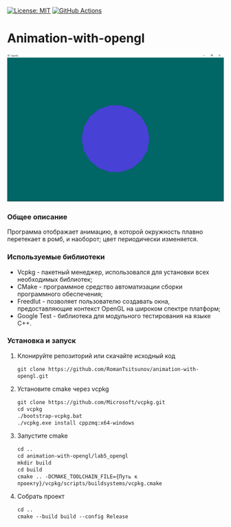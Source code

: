 [![License: MIT](https://img.shields.io/badge/License-MIT-yellow.svg)](https://opensource.org/licenses/MIT)
[![GitHub Actions](https://github.com/RomanTsitsunov/animation-with-opengl/actions/workflows/workflow.yml/badge.svg)](https://github.com/RomanTsitsunov/animation-with-opengl/actions/workflows/workflow.yml)
# Animation-with-opengl
![gif2](https://github.com/RomanTsitsunov/animation-with-opengl/blob/main/data/g.gif)
### Общее описание
<div>
Программа отображает анимацию, в которой окружность плавно перетекает в ромб, и наоборот;
цвет периодически изменяется.<br>
</div>

### Используемые библиотеки
- Vcpkg - пакетный менеджер, использовался для установки всех необходимых библиотек;
- CMake - программное средство автоматизации сборки программного обеспечения;
- Freedlut - позволяет пользователю создавать окна, предоставляющие контекст OpenGL на широком спектре платформ;
- Google Test - библиотека для модульного тестирования на языке C++.

### Установка и запуск
1. Клонируйте репозиторий или скачайте исходный код
   ```
   git clone https://github.com/RomanTsitsunov/animation-with-opengl.git
   ```
2. Установите cmake через vcpkg
   ```
   git clone https://github.com/Microsoft/vcpkg.git
   cd vcpkg
   ./bootstrap-vcpkg.bat
   ./vcpkg.exe install cppzmq:x64-windows
   ```
3. Запустите cmake
   ```
   cd ..
   cd animation-with-opengl/lab5_opengl
   mkdir build
   cd build
   cmake .. -DCMAKE_TOOLCHAIN_FILE={Путь к проекту}/vcpkg/scripts/buildsystems/vcpkg.cmake
   ```
4. Собрать проект
   ```
   cd ..
   cmake --build build --config Release
   ```